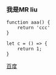 ### 我是MR liu

```
function aaa() {
    return 'ccc'
}

let c = () => {
    return 1;
}
```

[百度](https://www.baidu.com)